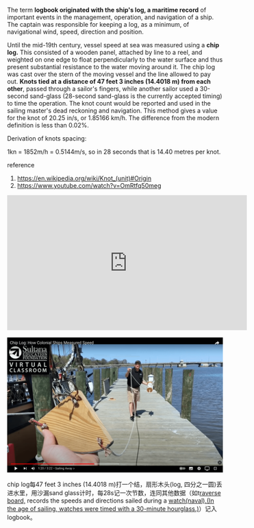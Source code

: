 The term **logbook originated with the ship's log, a maritime record** of important events in the management, operation, and navigation of a ship. The captain was responsible for keeping a log, as a minimum, of navigational wind, speed, direction and position.

Until the mid-19th century, vessel speed at sea was measured using a **chip log.** This consisted of a wooden panel, attached by line to a reel, and weighted on one edge to float perpendicularly to the water surface and thus present substantial resistance to the water moving around it. The chip log was cast over the stern of the moving vessel and the line allowed to pay out. **Knots tied at a distance of 47 feet 3 inches (14.4018 m) from each other**, passed through a sailor's fingers, while another sailor used a 30-second sand-glass (28-second sand-glass is the currently accepted timing) to time the operation. The knot count would be reported and used in the sailing master's dead reckoning and navigation. This method gives a value for the knot of 20.25 in/s, or 1.85166 km/h. The difference from the modern definition is less than 0.02%.

Derivation of knots spacing:

1kn = 1852m/h = 0.5144m/s, so in 28 seconds that is 14.40 metres per knot.

reference
1. https://en.wikipedia.org/wiki/Knot_(unit)#Origin
2. https://www.youtube.com/watch?v=OmRtfq50meg

<iframe width="560" height="315" src="https://www.youtube.com/embed/OmRtfq50meg?si=gQyJVyBoArWQ0ZDK" title="YouTube video player" frameborder="0" allow="accelerometer; autoplay; clipboard-write; encrypted-media; gyroscope; picture-in-picture; web-share" allowfullscreen></iframe>

![chip log](/assets/chipslog.png)

chip log每47 feet 3 inches (14.4018 m)打一个结，扇形木头(log, 四分之一圆)丢进水里，用沙漏sand glass计时，每28s记一次节数，连同其他数据（如t[raverse board,](https://academic-accelerator.com/encyclopedia/zh/traverse-board) records the speeds and directions sailed during a [watch(naval).(In the age of sailing, watches were timed with a 30-minute hourglass.)](https://en.wikipedia.org/wiki/Ship%27s_bell)）记入logbook。